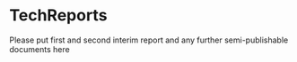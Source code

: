 TechReports
===========

Please put first and second interim report and any further semi-publishable documents here
